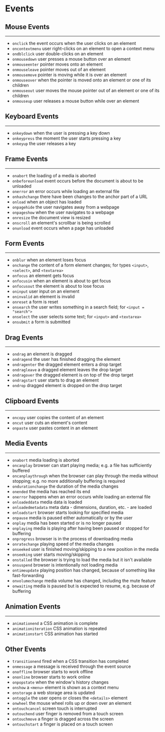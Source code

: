 # Events

## Mouse Events

---

- `onclick` the event occurs when the user clicks on an element
- `oncontextmenu` user right-clicks on an element to open a context menu
- `ondblclick` user  double-clicks on an element
- `onmousedown` user presses a mouse button over an element
- `onmouseenter` pointer moves onto an element
- `onmouseleave` pointer moves out of an element
- `onmousemove` pointer is moving while it is over an element
- `onmouseover` when the pointer is moved onto an element or one of its children
- `onmouseout` user moves the mouse pointer out of an element or one of its children
- `onmouseup` user releases a mouse button while over an element

## Keyboard Events

---

- `onkeydown` when the user is pressing a key down
- `onkeypress` the moment the user starts pressing a key
- `onkeyup` the user releases a key

## Frame Events

---

- `onabort` the loading of a media is aborted
- `onbeforeunload` event occurs before the document is about to be unloaded
- `onerror` an error occurs while loading an external file
- `onhashchange` there have been changes to the anchor part of a URL
- `onload` when an object has loaded
- `onpagehide` the user navigates away from a webpage
- `onpageshow` when the user navigates to a webpage
- `onresize` the document view is resized
- `onscroll` an element's scrollbar is being scrolled
- `onunload` event occurs when a page has unloaded

## Form Events

---

- `onblur` when an element loses focus
- `onchange` the content of a form element changes; for types `<input>`, `<select>`, and `<textarea>`
- `onfocus` an element gets focus
- `onfocusin` when an element is about to get focus
- `onfocusout` the element is about to lose focus
- `oninput` user input on an element
- `oninvalid` an element is invalid
- `onreset` a form is reset
- `onsearch` the user writes something in a search field; for `<input = "search">`
- `onselect` the user selects some text; for `<input>` and `<textarea>`
- `onsubmit` a form is submitted

## Drag Events

---

- `ondrag` an element is dragged
- `ondragend` the user has finished dragging the element
- `ondragenter` the dragged element enters a drop target
- `ondragleave` a dragged element leaves the drop target
- `ondragover` the dragged element is on top of the drop target
- `ondragstart` user starts to drag an element
- `ondrop` dragged element is dropped on the drop target

## Clipboard Events

---

- `oncopy` user copies the content of an element
- `oncut` user cuts an element's content
- `onpaste` user pastes content in an element

## Media Events

---

- `onabort` media loading is aborted
- `oncanplay` browser can start playing media; e.g. a file has sufficiently buffered
- `oncanplaythrough` when the browser can play through the media without stopping; e.g. no more additionally buffering is required
- `ondurationchange` the duration of the media changes
- `onended` the media has reached its end
- `onerror` happens when an error occurs while loading an external file
- `onloadeddata` media data is loaded
- `onloadedmetadata` meta data - dimensions, duration, etc. - are loaded
- `onloadstart` browser starts looking for specified media
- `onpause` media is paused either automatically or by the user
- `onplay` media has been started or is no longer paused
- `onplaying` media is playing after having been paused or stopped for buffering
- `onprogress` browser is in the process of downloading media
- `onratechange` playing speed of the media changes
- `onseeked` user is finished moving/skipping to a new position in the media
- `onseeking` user starts moving/skipping
- `onstalled` the browser is trying to load the media but it isn't available
- `onsuspend` browser is intentionally not loading media
- `ontimeupdate` playing position has changed, because of something like fast-forwarding
- `onvolumechange` media volume has changed, including the mute feature
- `onwaiting` media is paused but is expected to resume, e.g. because of buffering

## Animation Events

---

- `animationend` a CSS animation is complete
- `animationiteration` CSS animation is repeated
- `animationstart` CSS animation has started

## Other Events

- `transitionend` fired when a CSS transition has completed
- `onmessage` a message is received through the event source
- `onoffline` browser starts to work offline
- `ononline` browser starts to work online
- `onpopstate` when the window's history changes
- `onshow` a `<menu>` element is shown as a context menu
- `onstorage` a web storage area is updated
- `ontoggle` the user opens or closes the `<details>` element
- `onwheel` the mouse wheel rolls up or down over an element
- `ontouchcancel` screen touch is interrupted
- `outouchend` user finger is removed from a touch screen
- `ontouchmove` a finger is dragged across the screen
- `ontouchstart` a finger is placed on a touch screen
